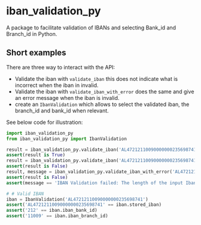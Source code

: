 # iban_validation_py
A package to facilitate validation of IBANs and selecting Bank_id and Branch_id in Python.

## Short examples

There are three way to interact with the API:
 - Validate the iban with `validate_iban` this does not indicate what is incorrect when the iban in invalid.
 - Validate the iban with `validate_iban_with_error` does the same and give an error message when the iban is invalid.
 - create an `IbanValidation` which allows to select the validated iban, the branch_id and bank_id when relevant.

 See below code for illustration:

```python
import iban_validation_py
from iban_validation_py import IbanValidation

result = iban_validation_py.validate_iban('AL47212110090000000235698741')
assert(result is True)
result = iban_validation_py.validate_iban('AL47212110090000000235698741VV')
assert(result is False)
result, message = iban_validation_py.validate_iban_with_error('AL47212110090000000235698741VV')
assert(result is False)
assert(message == 'IBAN Validation failed: The length of the input Iban does match the length for that country')   

# # Valid IBAN
iban = IbanValidation('AL47212110090000000235698741')
assert('AL47212110090000000235698741' == iban.stored_iban)
assert('212' == iban.iban_bank_id)
assert('11009' == iban.iban_branch_id)
```
